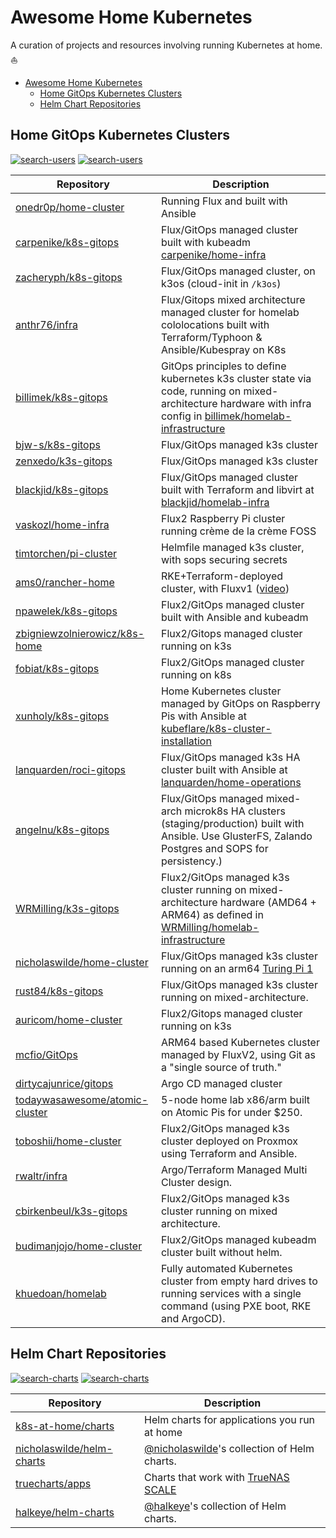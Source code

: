 # Awesome Home Kubernetes

A curation of projects and resources  involving running Kubernetes at home. ⛵

- [Awesome Home Kubernetes](#awesome-home-kubernetes)
  - [Home GitOps Kubernetes Clusters](#home-gitops-kubernetes-clusters)
  - [Helm Chart Repositories](#helm-chart-repositories)

## Home GitOps Kubernetes Clusters

[![search-users](https://img.shields.io/badge/search-repos-orange?style=for-the-badge)](https://github.com/search/advanced?q=repo%3Aonedr0p%2Fhome-cluster+repo%3Acarpenike%2Fk8s-gitops+repo%3Azacheryph%2Fk8s-gitops+repo%3Aanthr76%2Finfra+repo%3Abillimek%2Fk8s-gitops+repo%3Abjw-s%2Fk8s-gitops+repo%3Azenxedo%2Fk3s-gitops+repo%3Ablackjid%2Fk8s-gitops+repo%3Avaskozl%2Fhome-infra+repo%3Atimtorchen%2Fpi-cluster+repo%3Aams0%2Francher-home+repo%3Anpawelek%2Fk8s-gitops+repo%3Azbigniewzolnierowicz%2Fk8s-home+repo%3Afobiat%2Fk8s-gitops+repo%3Axunholy%2Fk8s-gitops+repo%3Alanquarden%2Froci-gitops+repo%3Aangelnu%2Fk8s-gitops+repo%3AWRMilling%2Fk3s-gitops+repo%3Anicholaswilde%2Fhome-cluster+repo%3Arust84%2Fk8s-gitops+repo%3Aauricom%2Fhome-cluster+repo%3Amcfio%2FGitOps+repo%3Adirtycajunrice%2Fgitops+repo%3Atodaywasawesome%2Fatomic-cluster+repo%3Atoboshii%2Fhome-cluster+repo%3Arwaltr%2Finfra+repo%3Acbirkenbeul%2Fk3s-gitops+repo%3Abudimanjojo%2Fhome-cluster&type=Code)
[![search-users](https://img.shields.io/badge/search-users-orange?style=for-the-badge)](https://github.com/search/advanced?q=user%3Aonedr0p+user%3Acarpenike+user%3Azacheryph+user%3Aanthr76+user%3Abillimek+user%3Abjw-s+user%3Azenxedo+user%3Ablackjid+user%3Avaskozl+user%3Atimtorchen+user%3Aams0+user%3Anpawelek+user%3Azbigniewzolnierowicz+user%3Afobiat+user%3Axunholy+user%3Alanquarden+user%3Aangelnu+user%3AWRMilling+user%3Anicholaswilde+user%3Arust84+user%3Aauricom+user%3Amcfio+user%3Adirtycajunrice+user%3Atodaywasawesome+user%3Atoboshii+user%3Arwaltr+user%3Acbirkenbeul+user%3Abudimanjojo&type=Code)

<!--START-USER-REPO-->
| Repository                                                                        | Description                                                                                                                                                                                                          |
|-----------------------------------------------------------------------------------|----------------------------------------------------------------------------------------------------------------------------------------------------------------------------------------------------------------------|
| [onedr0p/home-cluster](https://github.com/onedr0p/home-cluster)                   | Running Flux and built with Ansible                                                                                                                                                                                  |
| [carpenike/k8s-gitops](https://github.com/carpenike/k8s-gitops)                   | Flux/GitOps managed cluster built with kubeadm [carpenike/home-infra](https://github.com/carpenike/home-infra)                                                                                                       |
| [zacheryph/k8s-gitops](https://github.com/zacheryph/k8s-gitops)                   | Flux/GitOps managed cluster, on k3os (cloud-init in `/k3os`)                                                                                                                                                         |
| [anthr76/infra](https://github.com/anthr76/infra)                                 | Flux/Gitops mixed architecture managed cluster for homelab cololocations built with Terraform/Typhoon & Ansible/Kubespray on K8s                                                                                     |
| [billimek/k8s-gitops](https://github.com/billimek/k8s-gitops)                     | GitOps principles to define kubernetes k3s cluster state via code, running on mixed-architecture hardware with infra config in [billimek/homelab-infrastructure](https://github.com/billimek/homelab-infrastructure) |
| [bjw-s/k8s-gitops](https://github.com/bjw-s/k8s-gitops)                           | Flux/GitOps managed k3s cluster                                                                                                                                                                                      |
| [zenxedo/k3s-gitops](https://github.com/zenxedo/k3s-gitops)                       | Flux/GitOps managed k3s cluster                                                                                                                                                                                      |
| [blackjid/k8s-gitops](https://github.com/blackjid/k8s-gitops)                     | Flux/GitOps managed cluster built with Terraform and libvirt at [blackjid/homelab-infra](https://github.com/blackjid/homelab-infra)                                                                                  |
| [vaskozl/home-infra](https://github.com/Vaskozl/home-infra)                       | Flux2 Raspberry Pi cluster running crème de la crème FOSS                                                                                                                                                            |
| [timtorchen/pi-cluster](https://github.com/timtorChen/pi-cluster)                 | Helmfile managed k3s cluster, with sops securing secrets                                                                                                                                                             |
| [ams0/rancher-home](https://github.com/ams0/rancher-home)                         | RKE+Terraform-deployed cluster, with Fluxv1 ([video](https://www.youtube.com/watch?v=JrBo3UCe6ds&t=1375s))                                                                                                           |
| [npawelek/k8s-gitops](https://github.com/npawelek/k8s-gitops)                     | Flux2/GitOps managed cluster built with Ansible and kubeadm                                                                                                                                                          |
| [zbigniewzolnierowicz/k8s-home](https://github.com/zbigniewzolnierowicz/k8s-home) | Flux2/Gitops managed cluster running on k3s                                                                                                                                                                          |
| [fobiat/k8s-gitops](https://github.com/fobiat/k8s-gitops)                         | Flux2/GitOps managed cluster running on k8s                                                                                                                                                                          |
| [xunholy/k8s-gitops](https://github.com/xunholy/k8s-gitops)                       | Home Kubernetes cluster managed by GitOps on Raspberry Pis with Ansible at [kubeflare/k8s-cluster-installation](https://github.com/raspbernetes/k8s-cluster-installation)                                            |
| [lanquarden/roci-gitops](https://github.com/lanquarden/roci-gitops)               | Flux/GitOps managed k3s HA cluster built with Ansible at [lanquarden/home-operations](https://github.com/lanquarden/home-operations)                                                                                 |
| [angelnu/k8s-gitops](https://github.com/angelnu/k8s-gitops)                       | Flux/GitOps managed mixed-arch microk8s HA clusters (staging/production) built with Ansible. Use GlusterFS, Zalando Postgres and SOPS for persistency.)                                                                   |
| [WRMilling/k3s-gitops](https://github.com/WRMilling/k3s-gitops)                   | Flux2/GitOps managed k3s cluster running on mixed-architecture hardware (AMD64 + ARM64) as defined in [WRMilling/homelab-infrastructure](https://github.com/WRMilling/homelab-infrastructure)                      |
| [nicholaswilde/home-cluster](https://github.com/nicholaswilde/home-cluster/)      | Flux/GitOps managed k3s cluster running on an arm64 [Turing Pi 1](https://turingpi.com/)                                                                                                                    |
| [rust84/k8s-gitops](https://github.com/rust84/k8s-gitops/)      | Flux/GitOps managed k3s cluster running on mixed-architecture.    |
| [auricom/home-cluster](https://github.com/auricom/home-cluster) | Flux2/Gitops managed cluster running on k3s                                                                                                                                                                          |
| [mcfio/GitOps](https://github.com/mcfio/GitOps) | ARM64 based Kubernetes cluster managed by FluxV2, using Git as a "single source of truth." |
| [dirtycajunrice/gitops](https://github.com/dirtycajunrice/gitops) | Argo CD managed cluster |
| [todaywasawesome/atomic-cluster](https://github.com/todaywasawesome/atomic-cluster) | 5-node home lab x86/arm built on Atomic Pis for under $250. |
| [toboshii/home-cluster](https://github.com/toboshii/home-cluster) | Flux2/GitOps managed k3s cluster deployed on Proxmox using Terraform and Ansible. |
| [rwaltr/infra](https://github.com/rwaltr/infra) | Argo/Terraform Managed Multi Cluster design. | 
| [cbirkenbeul/k3s-gitops](https://github.com/cbirkenbeul/k3s-gitops) | Flux2/GitOps managed k3s cluster running on mixed architecture. |
| [budimanjojo/home-cluster](https://github.com/budimanjojo/home-cluster) | Flux2/GitOps managed kubeadm cluster built without helm. |
| [khuedoan/homelab](https://github.com/khuedoan/homelab) | Fully automated Kubernetes cluster from empty hard drives to running services with a single command (using PXE boot, RKE and ArgoCD). |
<!--END-USER-REPO-->

## Helm Chart Repositories

[![search-charts](https://img.shields.io/badge/search-repos-orange?style=for-the-badge)](https://github.com/search/advanced?q=repo%3Ak8s-at-home%2Fcharts+repo%3Anicholaswilde%2Fhelm-charts+repo%3Atruecharts%2Fapps+repo%3Ahalkeye%2Fhelm-charts&type=Code)
[![search-charts](https://img.shields.io/badge/search-users-orange?style=for-the-badge)](https://github.com/search/advanced?q=user%3Ak8s-at-home+user%3Anicholaswilde+user%3Atruecharts+user%3Ahalkeye&type=Code)

<!--START-CHART-REPO-->
| Repository                                                               | Description                                                                     |
|---------------------------------------------------------------------------|---------------------------------------------------------------------------------|
| [k8s-at-home/charts](https://github.com/k8s-at-home/charts)               | Helm charts for applications you run at home                                    |
| [nicholaswilde/helm-charts](https://github.com/nicholaswilde/helm-charts) | [@nicholaswilde](https://github.com/nicholaswilde)'s collection of Helm charts. |
| [truecharts/apps](https://github.com/truecharts/apps)                     | Charts that work with [TrueNAS SCALE](https://www.truenas.com/truenas-scale/)   |
| [halkeye/helm-charts](https://halkeye.github.io/helm-charts/)             | [@halkeye](https://github.com/halkeye)'s collection of Helm charts.             |
<!--END-CHART-REPO-->
